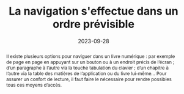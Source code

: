 ---
title: La navigation s'effectue dans un ordre prévisible
abstract: "Il existe plusieurs options pour naviguer dans un livre numérique&nbsp;: par exemple de page en page en appuyant sur un bouton ou à un endroit précis de l’écran ; d’un paragraphe à l’autre via la touche tabulation du clavier ; d’un chapitre à l’autre via la table des matières de l’application ou du livre lui-même... Pour assurer un confort de lecture, il faut faire le nécessaire pour rendre possibles tous ces moyens d’accès."
categories: 
    - "Navigation"
agrege: O4162-E054
opquast: '4 162'
indiceebook: '54'
description: "Règle n° 054"
before: "053"
weight: "054"
after: "055"
actif: '1'
layout: rules
date: 2023-09-28
tags: 
    - "Utilisabilité"
    - "Accessibilité"
objectif: 
    - "Faciliter la navigation, quel que soit le terminal ou le moyen d’accès"
    - "Améliorer l’accessibilité des contenus aux lectrices et lecteurs handicapées"
Meo: 
    - "Ordonner logiquement les contenus"
    - "Fournir une table des matières pour l’utilisation machine"
    - "Si possible, fournir une table des matières pour une utilisation humaine directe"
Controle: 
    - "Contrôler l’ordre logique du document, notamment via une navigation clavier"
    - "Contrôler la présence d’une table des matière dans l’appareil de lecture"
epubcheck: 
ace: true
humancheck: true
ReadiumGoToolkit: 
Source: 
    - "Opquast"
Referentiel: 
    - "[Web Content Accessibility Guidelines (WCAG) 3.2.3 Consistent Navigation (Level AA)](https://www.w3.org/TR/WCAG22/#consistent-navigation)"
steps: 
    - "Projet éditorial"
    - "Production numérique"
Pertinence: 1
---